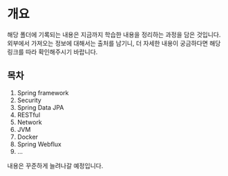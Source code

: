 # 개요

해당 폴더에 기록되는 내용은 지금까지 학습한 내용을 정리하는 과정을 담은 것입니다. 외부에서 가져오는 정보에 대해서는 출처를 남기니, 더 자세한 내용이 궁금하다면 해당 링크를 따라 확인해주시기 바랍니다.

## 목차

1. Spring framework
2. Security
3. Spring Data JPA
4. RESTful
5. Network
6. JVM
7. Docker
8. Spring Webflux
9. ...


내용은 꾸준하게 늘려나갈 예정입니다.